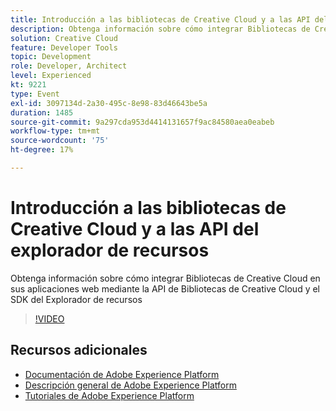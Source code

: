 ```yaml
---
title: Introducción a las bibliotecas de Creative Cloud y a las API del explorador de recursos
description: Obtenga información sobre cómo integrar Bibliotecas de Creative Cloud en sus aplicaciones web mediante la API de Bibliotecas de Creative Cloud y el SDK del Explorador de recursos
solution: Creative Cloud
feature: Developer Tools
topic: Development
role: Developer, Architect
level: Experienced
kt: 9221
type: Event
exl-id: 3097134d-2a30-495c-8e98-83d46643be5a
duration: 1485
source-git-commit: 9a297cda953d4414131657f9ac84580aea0eabeb
workflow-type: tm+mt
source-wordcount: '75'
ht-degree: 17%

---
```


# Introducción a las bibliotecas de Creative Cloud y a las API del explorador de recursos

Obtenga información sobre cómo integrar Bibliotecas de Creative Cloud en sus aplicaciones web mediante la API de Bibliotecas de Creative Cloud y el SDK del Explorador de recursos

>[!VIDEO](https://video.tv.adobe.com/v/337592/?quality=12&learn=on&hidetitle=true)

## Recursos adicionales

- [Documentación de Adobe Experience Platform](https://experienceleague.adobe.com/docs/experience-platform.html?lang=es)
- [Descripción general de Adobe Experience Platform](https://experienceleague.adobe.com/docs/experience-platform/landing/home.html?lang=es)
- [Tutoriales de Adobe Experience Platform](https://experienceleague.adobe.com/docs/platform-learn/tutorials/overview.html?lang=es)
